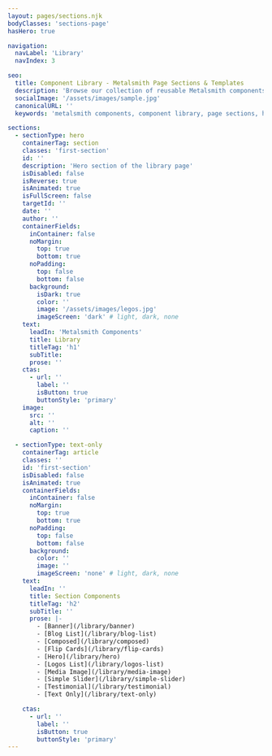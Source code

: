 ```yaml
---
layout: pages/sections.njk
bodyClasses: 'sections-page'
hasHero: true

navigation:
  navLabel: 'Library'
  navIndex: 3

seo:
  title: Component Library - Metalsmith Page Sections & Templates
  description: 'Browse our collection of reusable Metalsmith components including heroes, banners, sliders, testimonials, and more. Ready-to-use templates for building modern static websites.'
  socialImage: '/assets/images/sample.jpg'
  canonicalURL: ''
  keywords: 'metalsmith components, component library, page sections, hero section, banner component, blog list, flip cards, testimonials, sliders, static site components'

sections:
  - sectionType: hero
    containerTag: section
    classes: 'first-section'
    id: ''
    description: 'Hero section of the library page'
    isDisabled: false
    isReverse: true
    isAnimated: true
    isFullScreen: false
    targetId: ''
    date: ''
    author: ''
    containerFields:
      inContainer: false
      noMargin:
        top: true
        bottom: true
      noPadding:
        top: false
        bottom: false
      background:
        isDark: true
        color: ''
        image: '/assets/images/legos.jpg'
        imageScreen: 'dark' # light, dark, none
    text:
      leadIn: 'Metalsmith Components'
      title: Library
      titleTag: 'h1'
      subTitle:
      prose: ''
    ctas:
      - url: ''
        label: ''
        isButton: true
        buttonStyle: 'primary'
    image:
      src: ''
      alt: ''
      caption: ''

  - sectionType: text-only
    containerTag: article
    classes: ''
    id: 'first-section'
    isDisabled: false
    isAnimated: true
    containerFields:
      inContainer: false
      noMargin:
        top: true
        bottom: true
      noPadding:
        top: false
        bottom: false
      background:
        color: ''
        image: ''
        imageScreen: 'none' # light, dark, none
    text:
      leadIn: ''
      title: Section Components
      titleTag: 'h2'
      subTitle: ''
      prose: |-
        - [Banner](/library/banner)
        - [Blog List](/library/blog-list)
        - [Composed](/library/composed)
        - [Flip Cards](/library/flip-cards)
        - [Hero](/library/hero)
        - [Logos List](/library/logos-list)
        - [Media Image](/library/media-image)
        - [Simple Slider](/library/simple-slider)
        - [Testimonial](/library/testimonial)
        - [Text Only](/library/text-only)

    ctas:
      - url: ''
        label: ''
        isButton: true
        buttonStyle: 'primary'
---
```

